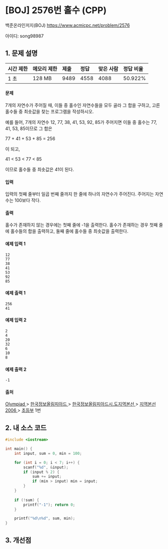 # [BOJ] 2576번 홀수 (CPP)

백준온라인저지(BOJ) https://www.acmicpc.net/problem/2576

아이디: song98987



## 1. 문제 설명

| 시간 제한 | 메모리 제한 | 제출 | 정답 | 맞은 사람 | 정답 비율 |
| :-------- | :---------- | :--- | :--- | :-------- | :-------- |
| 1 초      | 128 MB      | 9489 | 4558 | 4088      | 50.922%   |

#### 문제

7개의 자연수가 주어질 때, 이들 중 홀수인 자연수들을 모두 골라 그 합을 구하고, 고른 홀수들 중 최솟값을 찾는 프로그램을 작성하시오.

예를 들어, 7개의 자연수 12, 77, 38, 41, 53, 92, 85가 주어지면 이들 중 홀수는 77, 41, 53, 85이므로 그 합은

77 + 41 + 53 + 85 = 256

이 되고,

41 < 53 < 77 < 85

이므로 홀수들 중 최솟값은 41이 된다.

#### 입력

입력의 첫째 줄부터 일곱 번째 줄까지 한 줄에 하나의 자연수가 주어진다. 주어지는 자연수는 100보다 작다.

#### 출력

홀수가 존재하지 않는 경우에는 첫째 줄에 -1을 출력한다. 홀수가 존재하는 경우 첫째 줄에 홀수들의 합을 출력하고, 둘째 줄에 홀수들 중 최솟값을 출력한다.



#### 예제 입력 1

```
12
77
38
41
53
92
85
```

#### 예제 출력 1

```
256
41
```

#### 예제 입력 2

```
2
4
20
32
6
10
8
```

#### 예제 출력 2

```
-1
```



#### 출처

[Olympiad ](https://www.acmicpc.net/category/2)> [한국정보올림피아드 ](https://www.acmicpc.net/category/55)> [한국정보올림피아드시․도지역본선 ](https://www.acmicpc.net/category/57)> [지역본선 2006 ](https://www.acmicpc.net/category/70)> [초등부](https://www.acmicpc.net/category/detail/367) 1번



## 2. 내 소스 코드

```C++
#include <iostream>

int main() {
	int input, sum = 0, min = 100;

	for (int i = 0; i < 7; i++) {
		scanf("%d", &input);
		if (input % 2) {
			sum += input;
			if (min > input) min = input;
		}
	}
	
	if (!sum) {
		printf("-1"); return 0;
	}

	printf("%d\n%d", sum, min);
}
```



## 3. 개선점

